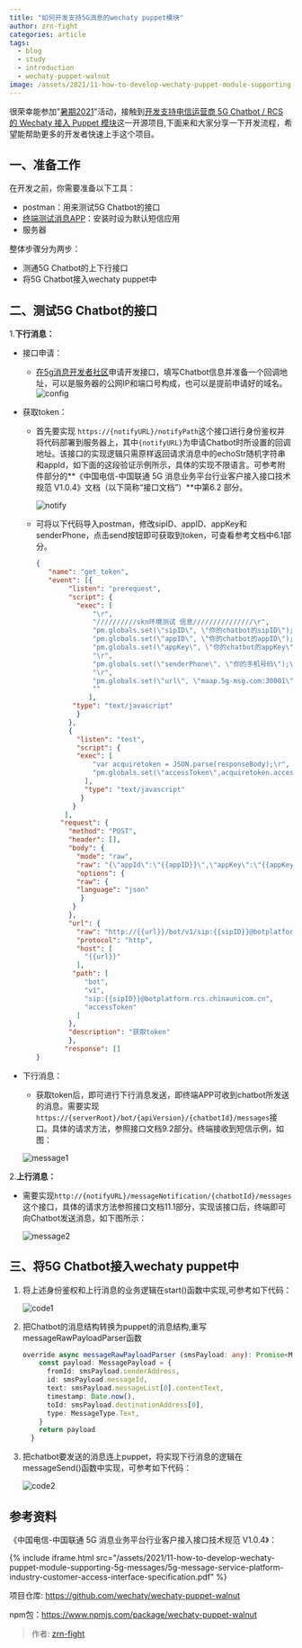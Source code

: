 ```yaml
---
title: "如何开发支持5G消息的wechaty puppet模块"
author: zrn-fight
categories: article
tags:
  - blog
  - study
  - introduction
  - wechaty-puppet-walnut
image: /assets/2021/11-how-to-develop-wechaty-puppet-module-supporting-5g-messages/walnut-wechaty.webp
---
```


很荣幸能参加"[暑期2021]((https://summer.iscas.ac.cn))"活动，接触到[开发支持电信运营商 5G Chatbot / RCS 的 Wechaty 接入 Puppet 模块](https://github.com/wechaty/summer/issues/74)这一开源项目,下面来和大家分享一下开发流程，希望能帮助更多的开发者快速上手这个项目。

## 一、准备工作

在开发之前，你需要准备以下工具：

- postman：用来测试5G Chatbot的接口
- [终端测试消息APP](https://www.5g-msg.com/#/bussinessInformation)：安装时设为默认短信应用
- 服务器

整体步骤分为两步：

- 测通5G Chatbot的上下行接口
- 将5G Chatbot接入wechaty puppet中

## 二、测试5G Chatbot的接口

1.**下行消息：**

- 接口申请：
  - [在5g消息开发者社区](https://www.5g-msg.com/)申请开发接口，填写Chatbot信息并准备一个回调地址，可以是服务器的公网IP和端口号构成，也可以是提前申请好的域名。
  ![config](/assets/2021/11-how-to-develop-wechaty-puppet-module-supporting-5g-messages/config.webp)
  
- 获取token：
  - 首先要实现 `https://{notifyURL}/notifyPath`这个接口进行身份鉴权并将代码部署到服务器上，其中`{notifyURL}`为申请Chatbot时所设置的回调地址。该接口的实现逻辑只需原样返回请求消息中的echoStr随机字符串和appId，如下面的这段验证示例所示，具体的实现不限语言。可参考附件部分的**《中国电信-中国联通 5G 消息业务平台行业客户接入接口技术规范 V1.0.4》文档（以下简称“接口文档”）**中第6.2 部分。
  
    ![notify](/assets/2021/11-how-to-develop-wechaty-puppet-module-supporting-5g-messages/notify.webp)
  
  - 可将以下代码导入postman，修改sipID、appID、appKey和senderPhone，点击send按钮即可获取到token，可查看参考文档中6.1部分。
  
    ```json
    {
       "name": "get_token",
       "event": [{
            "listen": "prerequest",
            "script": {
              "exec": [
                  "\r",
                  "//////////skn环境测试 信息///////////////\r",
                  "pm.globals.set(\"sipID\", \"你的chatbot的sipID\");\r",
                  "pm.globals.set(\"appID\", \"你的chatbot的appID\");   \r",
                  "pm.globals.set(\"appKey\", \"你的chatbot的appKey\");\r",
                  "\r",
                  "pm.globals.set(\"senderPhone\", \"你的手机号码\");\r",
                  "\r",
                  "pm.globals.set(\"url\", \"maap.5g-msg.com:30001\");\r",
                  ""
                 ],
             "type": "text/javascript"
              }
            },
            {
              "listen": "test",
              "script": {
              "exec": [
                  "var acquiretoken = JSON.parse(responseBody);\r",
                  "pm.globals.set(\"accessToken\",acquiretoken.accessToken);"
                ],
                "type": "text/javascript"
               }
             }
           ],
          "request": {
            "method": "POST",
            "header": [],
            "body": {
              "mode": "raw",
              "raw": "{\"appId\":\"{{appID}}\",\"appKey\":\"{{appKey}}\"}",
              "options": {
              "raw": {
              "language": "json"
               }
             }
            },
            "url": {
              "raw": "http://{{url}}/bot/v1/sip:{{sipID}}@botplatform.rcs.chinaunicom.cn/accessToken",
              "protocol": "http",
              "host": [
                "{{url}}"
              ],
             "path": [
                "bot",
                "v1",
                "sip:{{sipID}}@botplatform.rcs.chinaunicom.cn",
                "accessToken"
              ]
            },
            "description": "获取token"
            },
           "response": []
    }
    ```
   
- 下行消息：
  
  - 获取token后，即可进行下行消息发送，即终端APP可收到chatbot所发送的消息。需要实现```https://{serverRoot}/bot/{apiVersion}/{chatbotId}/messages```接口。具体的请求方法，参照接口文档9.2部分。终端接收到短信示例，如图：
  
  ![message1](/assets/2021/11-how-to-develop-wechaty-puppet-module-supporting-5g-messages/message1.webp)

2.**上行消息：**

- 需要实现`http://{notifyURL}/messageNotification/{chatbotId}/messages`这个接口，具体的请求方法参照接口文档11.1部分，实现该接口后，终端即可向Chatbot发送消息，如下图所示：

  ![message2](/assets/2021/11-how-to-develop-wechaty-puppet-module-supporting-5g-messages/message2.webp)

## 三、将5G Chatbot接入wechaty puppet中

1. 将上述身份鉴权和上行消息的业务逻辑在start()函数中实现,可参考如下代码：

   ![code1](/assets/2021/11-how-to-develop-wechaty-puppet-module-supporting-5g-messages/code1.webp)

2. 把Chatbot的消息结构转换为puppet的消息结构,重写messageRawPayloadParser函数

   ```typescript
   override async messageRawPayloadParser (smsPayload: any): Promise<MessagePayload> {
       const payload: MessagePayload = {
         fromId: smsPayload.senderAddress,
         id: smsPayload.messageId,
         text: smsPayload.messageList[0].contentText,
         timestamp: Date.now(),
         toId: smsPayload.destinationAddress[0],
         type: MessageType.Text,
       }
       return payload
     }
    ```

3. 把chatbot要发送的消息连上puppet，将实现下行消息的逻辑在messageSend()函数中实现，可参考如下代码：

   ![code2](/assets/2021/11-how-to-develop-wechaty-puppet-module-supporting-5g-messages/code2.webp)

## 参考资料

《中国电信-中国联通 5G 消息业务平台行业客户接入接口技术规范 V1.0.4》：

{% include iframe.html src="/assets/2021/11-how-to-develop-wechaty-puppet-module-supporting-5g-messages/5g-message-service-platform-industry-customer-access-interface-specification.pdf" %}

项目仓库: <https://github.com/wechaty/wechaty-puppet-walnut>  

npm包：<https://www.npmjs.com/package/wechaty-puppet-walnut>

> 作者: [zrn-fight](https://github.com/zrn-fight)
